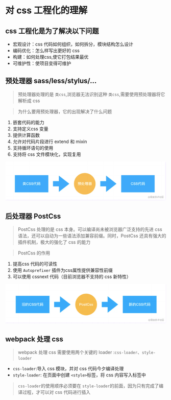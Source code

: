 # 对 css 工程化的理解

## css 工程化是为了解决以下问题

  * 宏观设计：css 代码如何组织，如何拆分，模块结构怎么设计
  * 编码优化：怎么样写出更好的 css
  * 构建：如何处理css,使它打包结果最优
  * 可维护性：使项目变得可维护

## 预处理器 sass/less/stylus/...

> 预处理器处理的是 `类css`,浏览器无法识别这种 `类css`,需要使用预处理器将它解析成 css

> 为什么要用预处理器，它的出现解决了什么问题

  1. 嵌套代码的能力
  2. 支持定义css 变量
  3. 提供计算函数
  4. 允许对代码片段进行 extend 和 mixin
  5. 支持循环语句的使用
  6. 支持将 css 文件模块化，实现复用

![预处理器处理css](/images/CSS/预处理器处理css.png)

## 后处理器 PostCss

> PostCss 处理的是 css 本身。可以编译尚未被浏览器广泛支持的先进 css 语法，还可以自动为一些语法添加兼容前缀。同时，PostCss 还具有强大的插件机制，极大的强化了 css 的能力

> PostCss 的作用

  1. 提高css 代码的可读性
  2. 使用 `Autoprefixer` 插件为css属性提供兼容性前缀
  3. 可以使用 cssnext 代码（目前浏览器不支持的 css 新特性）

![后处理器处理css](/images/CSS/后处理器处理css.png)

## webpack 处理 css

> webpack 处理 css 需要使用两个关键的 loader :`css-loader`、`style-loader`

  * `css-loader`:导入 css 模块，并对 css 代码今夕编译处理
  * `style-loader`: 在页面中创建 `<style>`标签，将 css 内容写入标签中

> `css-loader`的使用顺序必须要在 `style-loader`的前面，因为只有完成了编译过程，才可以对 css 代码进行插入
